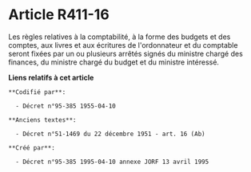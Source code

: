 # Article R411-16

Les règles relatives à la comptabilité, à la forme des budgets et des comptes, aux livres et aux écritures de l'ordonnateur
et du comptable seront fixées par un ou plusieurs arrêtés signés du ministre chargé des finances, du ministre chargé du
budget et du ministre intéressé.

**Liens relatifs à cet article**

	**Codifié par**:

	  - Décret n°95-385 1955-04-10

	**Anciens textes**:

	  - Décret n°51-1469 du 22 décembre 1951 - art. 16 (Ab)

	**Créé par**:

	  - Décret n°95-385 1995-04-10 annexe JORF 13 avril 1995
